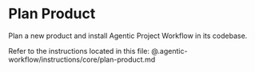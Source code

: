 # Plan Product

Plan a new product and install Agentic Project Workflow in its codebase.

Refer to the instructions located in this file:
@.agentic-workflow/instructions/core/plan-product.md
